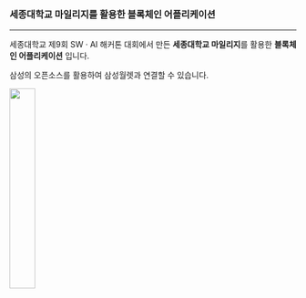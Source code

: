 ### 세종대학교 마일리지를 활용한 블록체인 어플리케이션
---
세종대학교 제9회 SW · AI 해커톤 대회에서 만든
**세종대학교 마일리지**를 활용한 **블록체인 어플리케이션** 입니다.<br>

삼성의 오픈소스를 활용하여 삼성월렛과 연결할 수 있습니다.
<p align = "left">
  <img src=https://user-images.githubusercontent.com/46186664/114280569-dbd53900-9a74-11eb-9eba-c33ede284112.png width="30%">
  
</p>
